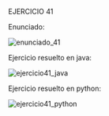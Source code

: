 EJERCICIO 41

Enunciado:

![enunciado_41](https://github.com/user-attachments/assets/f7bab544-8348-4c9f-a441-071019449482)

Ejercicio resuelto en java:

![ejercicio41_java](https://github.com/user-attachments/assets/d51d08f2-df5c-4cb3-bf0a-01d3a2ca26f4)

Ejercicio resuelto en python:

![ejercicio41_python](https://github.com/user-attachments/assets/c70660aa-727f-461e-bd52-9bc3c60f2540)





